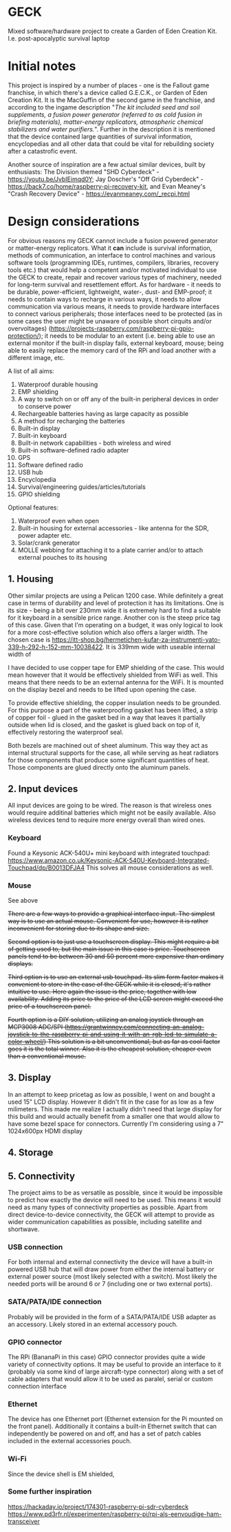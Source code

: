 # GECK
Mixed software/hardware project to create a Garden of Eden Creation Kit. I.e. post-apocalyptic survival laptop


# Initial notes
This project is inspired by a number of places - one is the Fallout game franchise, in which there's a device called G.E.C.K., or Garden of Eden Creation Kit. It is the MacGuffin of the second game in the franchise, and according to the ingame description "_The kit included seed and soil supplements, a fusion power generator (referred to as cold fusion in briefing materials), matter-energy replicators, atmospheric chemical stabilizers and water purifiers._". Further in the description it is mentioned that the device contained large quantities of survival information, encyclopedias and all other data that could be vital for rebuilding society after a catastrofic event.

Another source of inspiration are a few actual similar devices, built by enthusiasts: The Division themed "SHD Cyberdeck" - https://youtu.be/JvbIEimqd0Y; Jay Doscher's "Off Grid Cyberdeck" - https://back7.co/home/raspberry-pi-recovery-kit, and Evan Meaney's "Crash Recovery Device" - https://evanmeaney.com/_recpi.html


# Design considerations
For obvious reasons my GECK cannot include a fusion powered generator or matter-energy replicators. What it __can__ include is survival information, methods of communication, an interface to control machines and various software tools (programming IDEs, runtimes, compilers, libraries, recovery tools etc.) that would help a competent and/or motivated individual to use the GECK to create, repair and recover various types of machinery, needed for long-term survival and resettlement effort. 
As for hardware - it needs to be durable, power-efficient, lightweight, water-, dust- and EMP-proof; it needs to contain ways to recharge in various ways, it needs to allow communication via various means, it needs to provide hardware interfaces to connect various peripherals; those interfaces need to be protected (as in some cases the user might be unaware of possible short cirquits and/or overvoltages) (https://projects-raspberry.com/raspberry-pi-gpio-protection/); it needs to be modular to an extent (i.e. being able to use an external monitor if the built-in display fails, external keyboard, mouse; being able to easily replace the memory card of the RPi and load another with a different image, etc.

A list of all aims:
1. Waterproof durable housing
2. EMP shielding
3. A way to switch on or off any of the built-in peripheral devices in order to conserve power
4. Rechargeable batteries having as large capacity as possible
5. A method for recharging the batteries
6. Built-in display
7. Built-in keyboard
8. Built-in network capabilities - both wireless and wired
9. Built-in software-defined radio adapter
10. GPS
11. Software defined radio
12. USB hub
13. Encyclopedia
14. Survival/engineering guides/articles/tutorials
15. GPIO shielding 

Optional features:
1. Waterproof even when open
2. Built-in housing for external accessories - like antenna for the SDR, power adapter etc.
3. Solar/crank generator
4. MOLLE webbing for attaching it to a plate carrier and/or to attach external pouches to its housing


## 1. Housing

Other similar projects are using a Pelican 1200 case. While definitely a great case in terms of durability and level of protection it has its limitations. One is its size - being a bit over 230mm wide it is extremely hard to find a suitable for it keyboard in a sensible price range. Another con is the steep price tag of this case. Given that I'm operating on a budget, it was only logical to look for a more cost-effective solution which also offers a larger width. The chosen case is https://itt-shop.bg/hermetichen-kufar-za-instrumenti-yato-339-h-292-h-152-mm-10038422. It is 339mm wide with useable internal width of 

I have decided to use copper tape for EMP shielding of the case. This would mean however that it would be effectively shielded from WiFi as well. This means that there needs to be an external antenna for the WiFi. It is mounted on the display bezel and needs to be lifted upon opening the case. 

To provide effective shielding, the copper insulation needs to be grounded. For this purpose a part of the waterproofing gasket has been lifted, a strip of copper foil - glued in the gasket bed in a way that leaves it partially outside when lid is closed, and the gasket is glued back on top of it, effectively restoring the waterproof seal. 

Both bezels are machined out of sheet aluminum. This way they act as internal structural supports for the case, all while serving as heat radiators for those components that produce some significant quantities of heat. Those components are glued directly onto the aluminum panels. 

## 2. Input devices

All input devices are going to be wired. The reason is that wireless ones would require additinal batteries which might not be easily available. Also wireless devices tend to require more energy overall than wired ones. 

### Keyboard

Found a Keysonic ACK-540U+ mini keyboard with integrated touchpad:
https://www.amazon.co.uk/Keysonic-ACK-540U-Keyboard-Integrated-Touchpad/dp/B0013DFJA4
This solves all mouse considerations as well.

### Mouse

See above

~~There are a few ways to provide a graphical interface input. The simplest way is to use an actual mouse. Convenient for use, however it is rather inconvenient for storing due to its shape and size.~~

~~Second option is to just use a touchscreen display. This might require a bit of getting used to, but the main issue in this case is price. Touchscreen panels tend to be between 30 and 50 percent more expensive than ordinary displays.~~

~~Third option is to use an external usb touchpad. Its slim form factor makes it convenient to store in the case of the GECK while it is closed, it's rather intuitive to use. Here again the issue is the price, together with low availability. Adding its price to the price of the LCD screen might exceed the price of a touchscreen panel.~~

~~Fourth option is a DIY solution, utilizing an analog joystick through an MCP3008 ADC/SPI (https://grantwinney.com/connecting-an-analog-joystick-to-the-raspberry-pi-and-using-it-with-an-rgb-led-to-simulate-a-color-wheel/) This solution is a bit unconventional, but as far as cool factor goes it is the total winner. Also it is the cheapest solution, cheaper even than a conventional mouse.~~

## 3. Display

In an attempt to keep pricetag as low as possible, I went on and bought a used 15" LCD display. However it didn't fit in the case for as low as a few milimeters. This made me realize I actually didn't need that large display for this build and would actually benefit from a smaller one that would allow to have some bezel space for connectors. Currently I'm considering using a 7" 1024x600px HDMI display

## 4. Storage

## 5. Connectivity

The project aims to be as versatile as possible, since it would be impossible to predict how exactly the device will need to be used. This means it would need as many types of connectivity properties as possible. Apart from direct device-to-device connectivity, the GECK will attempt to provide as wider communication capabilities as possible, including satellite and shortwave. 

### USB connection

For both internal and external connectivity the device will have a built-in powered USB hub that will draw power from either the internal battery or external power source (most likely selected with a switch). Most likely the needed ports will be around 6 or 7 (including one or two external ports).

### SATA/PATA/IDE connection

Probably will be provided in the form of a SATA/PATA/IDE USB adapter as an accessory. Likely stored in an external accessory pouch.

### GPIO connector

The RPi (BananaPi in this case) GPIO connector provides quite a wide variety of connectivity options. It may be useful to provide an interface to it (probably via some kind of large aircraft-type connector) along with a set of cable adapters that would allow it to be used as paralel, serial or custom connection interface

### Ethernet

The device has one Ethernet port (Ethernet extension for the Pi mounted on the front panel). Additionally it contains a built-in Ethernet switch that can independently be powered on and off, and has a set of patch cables included in the external accessories pouch.

### Wi-Fi

Since the device shell is EM shielded, 


### Some further inspiration

https://hackaday.io/project/174301-raspberry-pi-sdr-cyberdeck
https://www.pd3rfr.nl/experimenten/raspberry-pi/rpi-als-eenvoudige-ham-transceiver
